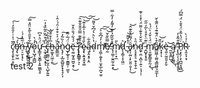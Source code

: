 ç̷̨̞̱̙̯̣̥̯̃̅͗͐͑̓̑̎̓͗̚̕̕͠a̷̡̢̛̫̦͖̔́͝n̶̠̠̮͎̘͗̃͂̾́͑͘ͅ ̸̤̲̜͙̊͜ͅͅy̴̛̺̟͇̪͈͚̤̪͔͂͋̊̄̑̀̃̽̈̎̽̿͠ọ̷̢̺̘̩͇̺̓́͛͘̚ư̵̟̳̞̖̬͇̦͓͍̫͇̖̥̈́̈͛̊͆̚͘ ̶̖̼̘̱͚̖͔̟̈̈́͒̃̏̎͂̏̽̓̈ͅç̶̢̼̳̤̫̠̰̯̣̖̺̙͍͍̎̌̈̄͋͛͝h̶͍͚͙̤͖̦̯̅̓͒̆̌͛͜ǎ̵͍̳̫̱̏́͐͛͒͒͗̑́͑̂͑̚ǹ̷̨̡̦͎̲̮̼̺͈̙̟̟̘̗͎̍̏̃̓͠ģ̷͎̲̥̠̜̱̳͍̦̫̫͕̈́̅̇͌ë̵̖̰̤̰͙͍͖̮̣̱̹́́͋́̐̈̽̌͜ ̵̢̛̹͓̌̍͊͘r̴̢̛̞̝̻̳̥͉̊͒͊͊̿̑̎̐̐͊̑͘͠ͅȩ̴̢͕͍͓̭͓͚̀̎̍̐͗̔͐̅̾͊͝͝͠ą̷̥̭͙̥̩̭̃̄͋d̴͔̔̀̈̀͛́͆̌͛͌͘͝m̸̧̛͖̹̯̬̙̜̫̟̲̦̪͓̼̠̾̓́͆̐͐͘̕̕͠͠ẹ̸̰̄̿̏̐̌̕͝͝.̵̢̛̩͚̹̫̭̰̹͍͙̄̊̌̏͂̉̀͊̓͌̒̓͋̿͜m̸͕̦̦̟̼̀̎d̷̨̧̛͚̩̝̩͖̤͛͘ ̵͑̽̌͌͜͝ͅȃ̷̢͔̰̤͎̙̮͈̣̮͎̜̈́͂̎̽̐͊̂̕͜͝ń̴̗̘̟̥͉̣̬̞̱̩̱̑͛d̷̼̟̯̤͔̪̠̜͍̠͕̘̦̜̑̆̌̍̊͊͗͌̈́̍̽͐͑͊̕ ̵̭̺̟͓̟͈͗͊̈̀͒̊̀̅̒̋̋m̸̛̠͈͚̙͇̬̬̰͔̈̈́͗̌̒̀̈́̔͜ͅa̸̳͖̼̩͚̤̘̳͖͈͉̰̼̎͒̀̈́͊͊́̓̋͊̀̆̕ͅͅk̷̛̞͓̜̏̆͝ͅè̶̘͍̠̰͈͈̣̙̬ ̷̰̫͕̱̪̺͉͝ą̸͓̖̟̞͈͇̑͜ͅ ̴̨̢̪̩̖̝̫͙͔͈̥̐̂̃̊̓̕͜Ṗ̸̖͙̖̗͕̖̪̼̞̘̻̈́̔͂̊̈́͒̄̍̈́̿͆́͘͘R̷͉̭̞̞̣̞͑̉͑̀



test 2
